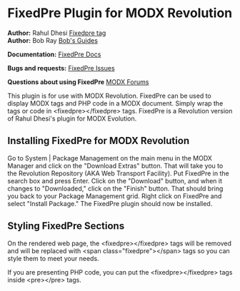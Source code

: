FixedPre Plugin for MODX Revolution
=======================================

**Author:** Rahul Dhesi [Fixedpre tag](http://rahul.rahul.net/modx-hints/fixedpre-tag.html) 
<br>
**Author:** Bob Ray [Bob's Guides](https://bobsguides.com)

**Documentation:** [FixedPre Docs](https://bobsguides.com/fixedpre-tutorial.html)

**Bugs and requests:** [FixedPre Issues](https://github.com/BobRay/FixedPre/issues)

**Questions about using FixedPre** [MODX Forums](https://forums.modx.com)


This plugin is for use with MODX Revolution. FixedPre can be used to display MODX tags and PHP code in a MODX document. Simply wrap the tags or code in &lt;fixedpre&gt;&lt;/fixedpre&gt; tags. FixedPre is a Revolution version of Rahul Dhesi's plugin for MODX Evolution.

Installing FixedPre for MODX Revolution
---------------------------------------

Go to System | Package Management on the main menu in the MODX Manager and click on the "Download Extras" button. That will take you to the Revolution Repository (AKA Web Transport Facility). Put FixedPre in the search box and press Enter. Click on the "Download" button, and when it changes to "Downloaded," click on the "Finish" button. That should bring you back to your Package Management grid. Right click on FixedPre and select "Install Package." The FixedPre plugin should now be installed.

Styling FixedPre Sections
-------------------------
On the rendered web page, the &lt;fixedpre&gt;&lt;/fixedpre&gt; tags will be removed and will be replaced with &lt;span class=&quot;fixedpre&quot;&gt;&lt;/span&gt; tags so you can style them to meet your needs.

If you are presenting PHP code, you can put the &lt;fixedpre&gt;&lt;/fixedpre&gt; tags inside &lt;pre&gt;&lt;/pre&gt; tags.
